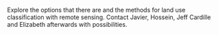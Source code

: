 Explore the options that there are and the methods for land use classification with remote sensing. Contact Javier, Hossein, Jeff Cardille and Elizabeth afterwards with possibilities.